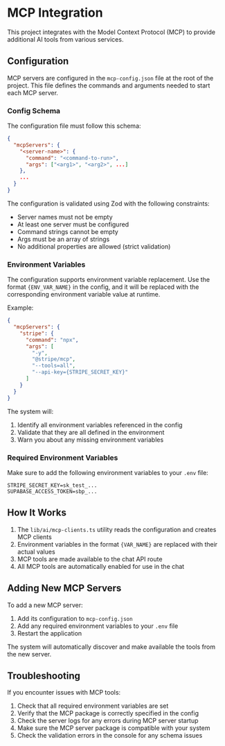 # MCP Integration

This project integrates with the Model Context Protocol (MCP) to provide additional AI tools from various services.

## Configuration

MCP servers are configured in the `mcp-config.json` file at the root of the project. This file defines the commands and arguments needed to start each MCP server.

### Config Schema

The configuration file must follow this schema:

```json
{
  "mcpServers": {
    "<server-name>": {
      "command": "<command-to-run>",
      "args": ["<arg1>", "<arg2>", ...]
    },
    ...
  }
}
```

The configuration is validated using Zod with the following constraints:

- Server names must not be empty
- At least one server must be configured
- Command strings cannot be empty
- Args must be an array of strings
- No additional properties are allowed (strict validation)

### Environment Variables

The configuration supports environment variable replacement. Use the format `{ENV_VAR_NAME}` in the config, and it will be replaced with the corresponding environment variable value at runtime.

Example:

```json
{
  "mcpServers": {
    "stripe": {
      "command": "npx",
      "args": [
        "-y",
        "@stripe/mcp",
        "--tools=all",
        "--api-key={STRIPE_SECRET_KEY}"
      ]
    }
  }
}
```

The system will:

1. Identify all environment variables referenced in the config
2. Validate that they are all defined in the environment
3. Warn you about any missing environment variables

### Required Environment Variables

Make sure to add the following environment variables to your `.env` file:

```
STRIPE_SECRET_KEY=sk_test_...
SUPABASE_ACCESS_TOKEN=sbp_...
```

## How It Works

1. The `lib/ai/mcp-clients.ts` utility reads the configuration and creates MCP clients
2. Environment variables in the format `{VAR_NAME}` are replaced with their actual values
3. MCP tools are made available to the chat API route
4. All MCP tools are automatically enabled for use in the chat

## Adding New MCP Servers

To add a new MCP server:

1. Add its configuration to `mcp-config.json`
2. Add any required environment variables to your `.env` file
3. Restart the application

The system will automatically discover and make available the tools from the new server.

## Troubleshooting

If you encounter issues with MCP tools:

1. Check that all required environment variables are set
2. Verify that the MCP package is correctly specified in the config
3. Check the server logs for any errors during MCP server startup
4. Make sure the MCP server package is compatible with your system
5. Check the validation errors in the console for any schema issues
